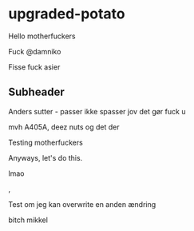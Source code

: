 # upgraded-potato

Hello motherfuckers

Fuck @damniko

Fisse
fuck asier

## Subheader

Anders sutter - passer ikke spasser jov det gør fuck u

mvh A405A, deez nuts og det der

Testing motherfuckers

Anyways, let's do this.

lmao

,

Test om jeg kan overwrite en anden ændring

bitch mikkel